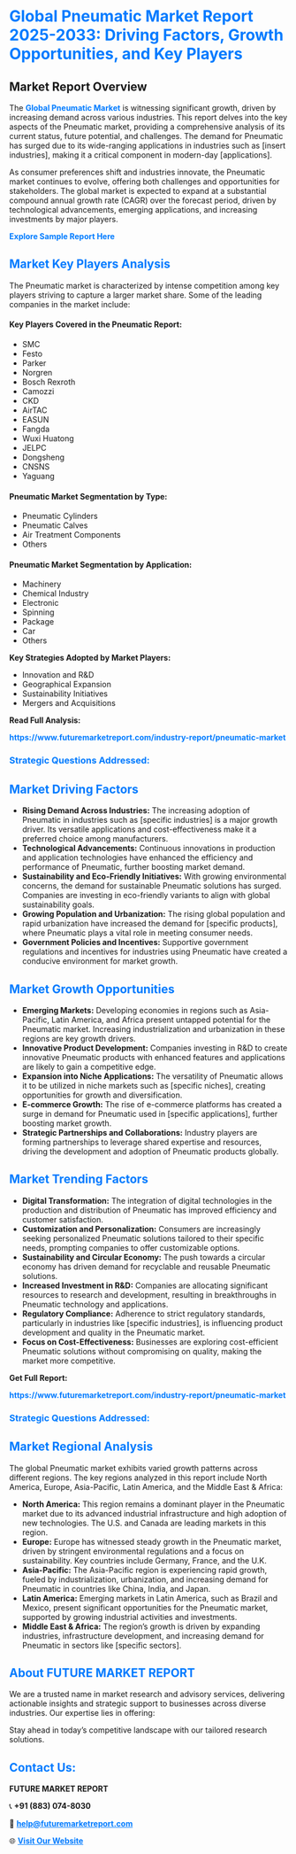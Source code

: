 <h1 style="color: #007BFF;">Global Pneumatic Market Report 2025-2033: Driving Factors, Growth Opportunities, and Key Players</h1>

<section id="overview">
<h2>Market Report Overview</h2>
<p>The <a href="https://www.futuremarketreport.com/industry-report/pneumatic-market" style="color: #007BFF; text-decoration: none;"><strong>Global Pneumatic Market</strong></a> is witnessing significant growth, driven by increasing demand across various industries. This report delves into the key aspects of the Pneumatic market, providing a comprehensive analysis of its current status, future potential, and challenges. The demand for Pneumatic has surged due to its wide-ranging applications in industries such as [insert industries], making it a critical component in modern-day [applications].</p>
<p>As consumer preferences shift and industries innovate, the Pneumatic market continues to evolve, offering both challenges and opportunities for stakeholders. The global market is expected to expand at a substantial compound annual growth rate (CAGR) over the forecast period, driven by technological advancements, emerging applications, and increasing investments by major players.</p>
</section>

<section id="overview">
<p><a href="https://www.futuremarketreport.com/request-sample/reportId=55165" style="color: #007BFF; text-decoration: none;"><strong>Explore Sample Report Here</strong></a></p>
</section>

<section id="key-players">
<h2 style="color: #007BFF;">Market Key Players Analysis</h2>
<p>The Pneumatic market is characterized by intense competition among key players striving to capture a larger market share. Some of the leading companies in the market include:</p>
<h4>Key Players Covered in the Pneumatic Report:</h4>
<ul><li>SMC</li><li>Festo</li><li>Parker</li><li>Norgren</li><li>Bosch Rexroth</li><li>Camozzi</li><li>CKD</li><li>AirTAC</li><li>EASUN</li><li>Fangda</li><li>Wuxi Huatong</li><li>JELPC</li><li>Dongsheng</li><li>CNSNS</li><li>Yaguang</li></ul>
<h4>Pneumatic Market Segmentation by Type:</h4>
<ul><li>Pneumatic Cylinders</li><li>Pneumatic Calves</li><li>Air Treatment Components</li><li>Others</li></ul>

<h4>Pneumatic Market Segmentation by Application:</h4>
<ul><li>Machinery</li><li>Chemical Industry</li><li>Electronic</li><li>Spinning</li><li>Package</li><li>Car</li><li>Others</li></ul>
<p><strong>Key Strategies Adopted by Market Players:</strong></p>
<ul>
<li>Innovation and R&D</li>
<li>Geographical Expansion</li>
<li>Sustainability Initiatives</li>
<li>Mergers and Acquisitions</li>
</ul>
</section>

<section>
<p><strong>Read Full Analysis: </strong></p><a href="https://www.futuremarketreport.com/industry-report/pneumatic-market" style="color: #007BFF; text-decoration: none;"><strong>https://www.futuremarketreport.com/industry-report/pneumatic-market</strong></a>
<h3 style="color: #007BFF;">Strategic Questions Addressed:</h3>
</section>

<section id="driving-factors">
<h2 style="color: #007BFF;">Market Driving Factors</h2>
<ul>
<li><strong>Rising Demand Across Industries:</strong> The increasing adoption of Pneumatic in industries such as [specific industries] is a major growth driver. Its versatile applications and cost-effectiveness make it a preferred choice among manufacturers.</li>
<li><strong>Technological Advancements:</strong> Continuous innovations in production and application technologies have enhanced the efficiency and performance of Pneumatic, further boosting market demand.</li>
<li><strong>Sustainability and Eco-Friendly Initiatives:</strong> With growing environmental concerns, the demand for sustainable Pneumatic solutions has surged. Companies are investing in eco-friendly variants to align with global sustainability goals.</li>
<li><strong>Growing Population and Urbanization:</strong> The rising global population and rapid urbanization have increased the demand for [specific products], where Pneumatic plays a vital role in meeting consumer needs.</li>
<li><strong>Government Policies and Incentives:</strong> Supportive government regulations and incentives for industries using Pneumatic have created a conducive environment for market growth.</li>
</ul>
</section>

<section id="growth-opportunities">
<h2 style="color: #007BFF;">Market Growth Opportunities</h2>
<ul>
<li><strong>Emerging Markets:</strong> Developing economies in regions such as Asia-Pacific, Latin America, and Africa present untapped potential for the Pneumatic market. Increasing industrialization and urbanization in these regions are key growth drivers.</li>
<li><strong>Innovative Product Development:</strong> Companies investing in R&D to create innovative Pneumatic products with enhanced features and applications are likely to gain a competitive edge.</li>
<li><strong>Expansion into Niche Applications:</strong> The versatility of Pneumatic allows it to be utilized in niche markets such as [specific niches], creating opportunities for growth and diversification.</li>
<li><strong>E-commerce Growth:</strong> The rise of e-commerce platforms has created a surge in demand for Pneumatic used in [specific applications], further boosting market growth.</li>
<li><strong>Strategic Partnerships and Collaborations:</strong> Industry players are forming partnerships to leverage shared expertise and resources, driving the development and adoption of Pneumatic products globally.</li>
</ul>
</section>

<section id="trending-factors">
<h2 style="color: #007BFF;">Market Trending Factors</h2>
<ul>
<li><strong>Digital Transformation:</strong> The integration of digital technologies in the production and distribution of Pneumatic has improved efficiency and customer satisfaction.</li>
<li><strong>Customization and Personalization:</strong> Consumers are increasingly seeking personalized Pneumatic solutions tailored to their specific needs, prompting companies to offer customizable options.</li>
<li><strong>Sustainability and Circular Economy:</strong> The push towards a circular economy has driven demand for recyclable and reusable Pneumatic solutions.</li>
<li><strong>Increased Investment in R&D:</strong> Companies are allocating significant resources to research and development, resulting in breakthroughs in Pneumatic technology and applications.</li>
<li><strong>Regulatory Compliance:</strong> Adherence to strict regulatory standards, particularly in industries like [specific industries], is influencing product development and quality in the Pneumatic market.</li>
<li><strong>Focus on Cost-Effectiveness:</strong> Businesses are exploring cost-efficient Pneumatic solutions without compromising on quality, making the market more competitive.</li>
</ul>
</section>

<section>
<p><strong>Get Full Report: </strong></p><a href="https://www.futuremarketreport.com/industry-report/pneumatic-market" style="color: #007BFF; text-decoration: none;"><strong>https://www.futuremarketreport.com/industry-report/pneumatic-market</strong></a>
<h3 style="color: #007BFF;">Strategic Questions Addressed:</h3>
</section>


<section id="regional-analysis">
<h2 style="color: #007BFF;">Market Regional Analysis</h2>
<p>The global Pneumatic market exhibits varied growth patterns across different regions. The key regions analyzed in this report include North America, Europe, Asia-Pacific, Latin America, and the Middle East & Africa:</p>
<ul>
<li><strong>North America:</strong> This region remains a dominant player in the Pneumatic market due to its advanced industrial infrastructure and high adoption of new technologies. The U.S. and Canada are leading markets in this region.</li>
<li><strong>Europe:</strong> Europe has witnessed steady growth in the Pneumatic market, driven by stringent environmental regulations and a focus on sustainability. Key countries include Germany, France, and the U.K.</li>
<li><strong>Asia-Pacific:</strong> The Asia-Pacific region is experiencing rapid growth, fueled by industrialization, urbanization, and increasing demand for Pneumatic in countries like China, India, and Japan.</li>
<li><strong>Latin America:</strong> Emerging markets in Latin America, such as Brazil and Mexico, present significant opportunities for the Pneumatic market, supported by growing industrial activities and investments.</li>
<li><strong>Middle East & Africa:</strong> The region’s growth is driven by expanding industries, infrastructure development, and increasing demand for Pneumatic in sectors like [specific sectors].</li>
</ul>
</section>

<footer>
<h2 style="color: #007BFF;">About FUTURE MARKET REPORT</h2>
<p>We are a trusted name in market research and advisory services, delivering actionable insights and strategic support to businesses across diverse industries. Our expertise lies in offering:</p>

<p>Stay ahead in today’s competitive landscape with our tailored research solutions.</p>

<h2 style="color: #007BFF;">Contact Us:</h2>
<p><strong>FUTURE MARKET REPORT</strong></p>
<p>📞 <strong>+91 (883) 074-8030</strong></p>
<p>📧 <strong><a href="mailto:help@futuremarketreport.com" style="color: #007BFF;">help@futuremarketreport.com</a></strong></p>
<p>🌐 <strong><a href="https://www.futuremarketreport.com/" style="color: #007BFF;">Visit Our Website</a></strong></p>
</footer>